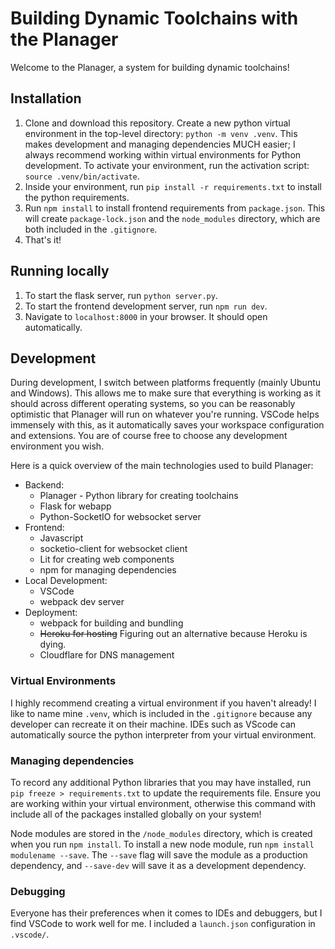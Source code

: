 # Building Dynamic Toolchains with the Planager

Welcome to the Planager, a system for building dynamic toolchains!

## Installation

1. Clone and download this repository. Create a new python virtual environment
   in the top-level directory: `python -m venv .venv`. This makes development
   and managing dependencies MUCH easier; I always recommend working within
   virtual environments for Python development. To activate your environment,
   run the activation script: `source .venv/bin/activate`.
2. Inside your environment, run `pip install -r requirements.txt` to install the
   python requirements.
3. Run `npm install` to install frontend requirements from `package.json`. This
   will create `package-lock.json` and the `node_modules` directory, which are
   both included in the `.gitignore`.
4. That's it!

## Running locally

1. To start the flask server, run `python server.py`.
2. To start the frontend development server, run `npm run dev`.
3. Navigate to `localhost:8000` in your browser. It should open automatically.

## Development

During development, I switch between platforms frequently (mainly Ubuntu and
Windows). This allows me to make sure that everything is working as it should
across different operating systems, so you can be reasonably optimistic that
Planager will run on whatever you're running. VSCode helps immensely with this,
as it automatically saves your workspace configuration and extensions. You are
of course free to choose any development environment you wish.

Here is a quick overview of the main technologies used to build Planager:

- Backend:
  - Planager - Python library for creating toolchains
  - Flask for webapp
  - Python-SocketIO for websocket server
- Frontend:
  - Javascript
  - socketio-client for websocket client
  - Lit for creating web components
  - npm for managing dependencies
- Local Development:
  - VSCode
  - webpack dev server
- Deployment:
  - webpack for building and bundling
  - ~~Heroku for hosting~~ Figuring out an alternative because Heroku is dying.
  - Cloudflare for DNS management

### Virtual Environments

I highly recommend creating a virtual environment if you haven't already! I like
to name mine `.venv`, which is included in the `.gitignore` because any
developer can recreate it on their machine. IDEs such as VScode can
automatically source the python interpreter from your virtual environment.

### Managing dependencies

To record any additional Python libraries that you may have installed, run
`pip freeze > requirements.txt` to update the requirements file. Ensure you are
working within your virtual environment, otherwise this command with include all
of the packages installed globally on your system!

Node modules are stored in the `/node_modules` directory, which is created when
you run `npm install`. To install a new node module, run
`npm install modulename --save`. The `--save` flag will save the module as a
production dependency, and `--save-dev` will save it as a development
dependency.

### Debugging

Everyone has their preferences when it comes to IDEs and debuggers, but I find
VSCode to work well for me. I included a `launch.json` configuration in `.vscode/`.
